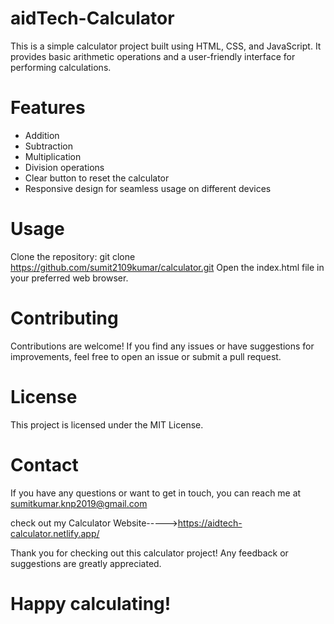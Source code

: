 # aidTech-Calculator

This is a simple calculator project built using HTML, CSS, and JavaScript. It provides basic arithmetic operations and a user-friendly interface for performing calculations.

# Features

* Addition
* Subtraction
* Multiplication
* Division operations
* Clear button to reset the calculator
* Responsive design for seamless usage on different devices

# Usage

Clone the repository: git clone https://github.com/sumit2109kumar/calculator.git
Open the index.html file in your preferred web browser.

# Contributing

Contributions are welcome! If you find any issues or have suggestions for improvements, feel free to open an issue or submit a pull request.

# License

This project is licensed under the MIT License.

# Contact

If you have any questions or want to get in touch, you can reach me at sumitkumar.knp2019@gmail.com

check out my Calculator Website----->https://aidtech-calculator.netlify.app/

Thank you for checking out this calculator project! Any feedback or suggestions are greatly appreciated.

# Happy calculating!






